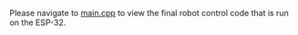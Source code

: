 Please navigate to [main.cpp](esp32-starter/src/main.cpp) to view the final robot control code that is run on the ESP-32.
